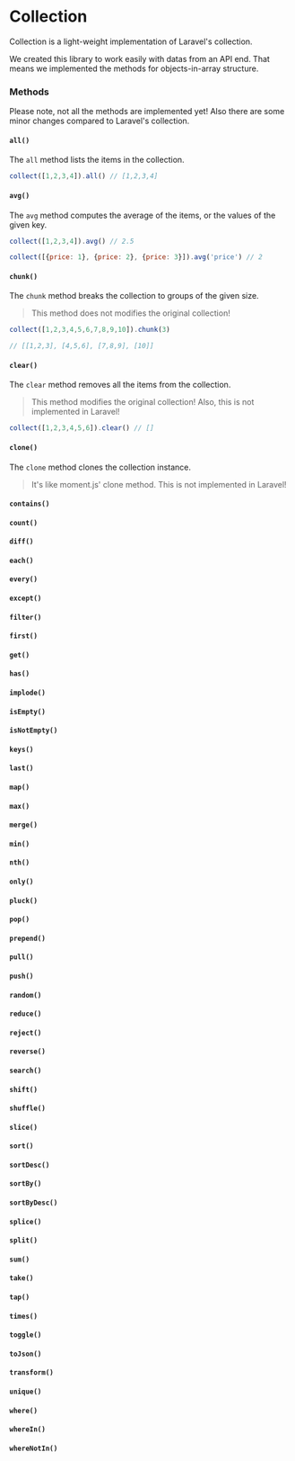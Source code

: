 # Collection

Collection is a light-weight implementation of Laravel's collection.

We created this library to work easily with datas from an API end.
That means we implemented the methods for objects-in-array structure.

### Methods
Please note, not all the methods are implemented yet!
Also there are some minor changes compared to Laravel's collection.

#### ``all()``
The ``all`` method lists the items in the collection.

```js
collect([1,2,3,4]).all() // [1,2,3,4]
```

#### ``avg()``
The ``avg`` method computes the average of the items, or the values of the given key.

```js
collect([1,2,3,4]).avg() // 2.5

collect([{price: 1}, {price: 2}, {price: 3}]).avg('price') // 2
```

#### ``chunk()``
The ``chunk`` method breaks the collection to groups of the given size.
> This method does not modifies the original collection!

```js
collect([1,2,3,4,5,6,7,8,9,10]).chunk(3)

// [[1,2,3], [4,5,6], [7,8,9], [10]]
```

#### ``clear()``
The ``clear`` method removes all the items from the collection.
> This method modifies the original collection!
> Also, this is not implemented in Laravel!

```js
collect([1,2,3,4,5,6]).clear() // []
```

#### ``clone()``
The ``clone`` method clones the collection instance.
> It's like moment.js' clone method.
> This is not implemented in Laravel!

#### ``contains()``

#### ``count()``

#### ``diff()``

#### ``each()``

#### ``every()``

#### ``except()``

#### ``filter()``

#### ``first()``

#### ``get()``

#### ``has()``

#### ``implode()``

#### ``isEmpty()``

#### ``isNotEmpty()``

#### ``keys()``

#### ``last()``

#### ``map()``

#### ``max()``

#### ``merge()``

#### ``min()``

#### ``nth()``

#### ``only()``

#### ``pluck()``

#### ``pop()``

#### ``prepend()``

#### ``pull()``

#### ``push()``

#### ``random()``

#### ``reduce()``

#### ``reject()``

#### ``reverse()``

#### ``search()``

#### ``shift()``

#### ``shuffle()``

#### ``slice()``

#### ``sort()``

#### ``sortDesc()``

#### ``sortBy()``

#### ``sortByDesc()``

#### ``splice()``

#### ``split()``

#### ``sum()``

#### ``take()``

#### ``tap()``

#### ``times()``

#### ``toggle()``

#### ``toJson()``

#### ``transform()``

#### ``unique()``

#### ``where()``

#### ``whereIn()``

#### ``whereNotIn()``
